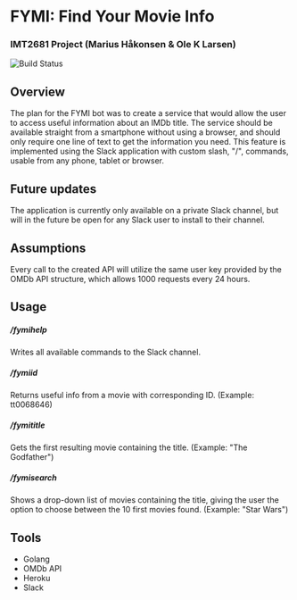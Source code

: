 # FYMI: Find Your Movie Info


### IMT2681 Project (Marius Håkonsen & Ole K Larsen)

![Build Status](https://img.shields.io/badge/build-deployed-green.svg)


## Overview
The plan for the FYMI bot was to create a service that would allow the user to access useful information about an IMDb title. The service should be available straight from a smartphone without using a browser, and should only require one line of text to get the information you need.
This feature is implemented using the Slack application with custom slash, "/", commands, usable from any phone, tablet or browser.


## Future updates
The application is currently only available on a private Slack channel, but will in the future be open for any Slack user to install to their channel.


## Assumptions
Every call to the created API will utilize the same user key provided by the OMDb API structure, which allows 1000 requests every 24 hours.


## Usage

##### /fymihelp
Writes all available commands to the Slack channel.
##### /fymiid    <IMDb movie id>    
Returns useful info from a movie with corresponding ID.
(Example: tt0068646)
##### /fymititle <IMDb movie title>     
Gets the first resulting movie containing the title.
(Example: "The Godfather")
##### /fymisearch <IMDb movie title>
Shows a drop-down list of movies containing the title, giving the user the option to choose between the 10 first movies found.
(Example: "Star Wars")


## Tools
* Golang
* OMDb API
* Heroku
* Slack
